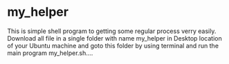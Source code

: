 # my_helper
This is simple shell program to getting some regular process verry easily.
Download all file in a single folder with name my_helper in Desktop location of your Ubuntu machine and goto this folder by using terminal and run the main program my_helper.sh....
